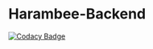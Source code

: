 # Harambee-Backend

[![Codacy Badge](https://api.codacy.com/project/badge/Grade/dec40e679cd1443dae2e9e901f46a8e6)](https://app.codacy.com/gh/BuildForSDGCohort2/Harambee-Backend?utm_source=github.com&utm_medium=referral&utm_content=BuildForSDGCohort2/Harambee-Backend&utm_campaign=Badge_Grade_Settings)